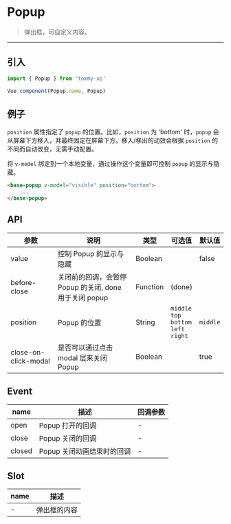 # Popup

> 弹出框，可自定义内容。

-------------

## 引入

```javascript
import { Popup } from 'tommy-ui'

Vue.component(Popup.name, Popup)
```

## 例子

`position` 属性指定了 `popup` 的位置。比如，`position` 为 'bottom' 时，`popup` 会从屏幕下方移入，并最终固定在屏幕下方。移入/移出的动效会根据 `position` 的不同而自动改变，无需手动配置。

将 `v-model` 绑定到一个本地变量，通过操作这个变量即可控制 `popup` 的显示与隐藏。

```html
<base-popup v-model="visible" position="bottom">
    ...
</base-popup>
```

## API

| 参数 | 说明 | 类型 | 可选值 | 默认值 |
|------|-------|---------|-------|--------|
| value | 控制 Popup 的显示与隐藏 | Boolean |  | false |
| before-close | 关闭前的回调，会暂停 Popup 的关闭, done 用于关闭 popup | Function | (done) |  |
| position | Popup 的位置 | String | `middle`<br>`top`<br>`bottom`<br>`left`<br>`right` | `middle` |
| close-on-click-modal | 是否可以通过点击 modal 层来关闭 Popup | Boolean | | true |

## Event

| name | 描述 | 回调参数 |
|------|--------|-------|
| open | Popup 打开的回调 | - |
| close | Popup 关闭的回调 | - |
| closed | Popup 关闭动画结束时的回调 | - |

## Slot

| name | 描述 |
|------|--------|
| - | 弹出框的内容 |
